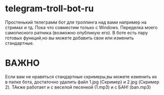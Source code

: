 # telegram-troll-bot-ru
Простенький телеграмм бот для троллинга над вами например на стримах и тд. Пока что совместим только с Windows.
Переделка моего самописного ратника (возможно опубликую его). В боте есть пару готовых функций,но вы можете добавить свои или изменить стандартные.
# ВАЖНО
Если вам не нравяться стандартные скримеры,вы можете изменить их в папке бота, достаточно удалить файл 1.jpg (Скример) и 2.jpg (Скример 2). ТАкже работает и с веселой песенкой (1.mp3) и с БАН! (ban.mp3)
